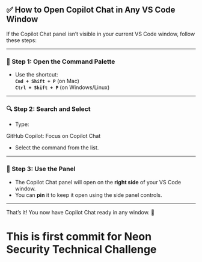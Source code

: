 ## ✅ How to Open Copilot Chat in Any VS Code Window

If the Copilot Chat panel isn’t visible in your current VS Code window, follow these steps:

---

### 🧭 Step 1: Open the Command Palette

- Use the shortcut:  
  **`Cmd + Shift + P`** (on Mac)  
  **`Ctrl + Shift + P`** (on Windows/Linux)

---

### 🔍 Step 2: Search and Select

- Type:  

GitHub Copilot: Focus on Copilot Chat

- Select the command from the list.

---

### 💬 Step 3: Use the Panel

- The Copilot Chat panel will open on the **right side** of your VS Code window.
- You can **pin** it to keep it open using the side panel controls.

---

That’s it! You now have Copilot Chat ready in any window. 🚀


# This is first commit for Neon Security Technical Challenge 

